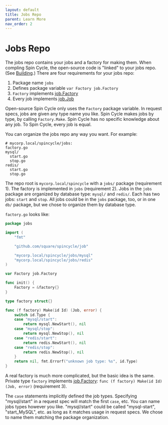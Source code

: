 ```yaml
---
layout: default
title: Jobs Repo
parent: Learn More
nav_order: 2
---
```


# Jobs Repo

The jobs repo contains your jobs and a factory for making them. When compling Spin Cycle, the open-source code is "linked" to your jobs repo. (See [Building](/spincycle/v1.0/operate/deploy.html#building).) There are four requirements for your jobs repo:

1. Package name `jobs`
1. Defines package variable `var Factory job.Factory`
1. `Factory` implements [job.Factory](https://godoc.org/github.com/square/spincycle/job#Factory)
1. Every job implements [job.Job](https://godoc.org/github.com/square/spincycle/job#Job)


Open-source Spin Cycle only uses the `Factory` package variable. In request specs, jobs are given any type name you like. Spin Cycle makes jobs by type, by calling `Factory.Make`. Spin Cycle has no specific knowledge about any job. To Spin Cycle, every job is equal.

You can organize the jobs repo any way you want. For example:

```
# mycorp.local/spincycle/jobs:
factory.go
mysql/
  start.go
  stop.go
redis/
  start.go
  stop.go
```

The repo root is `mycorp.local/spincycle` with a `jobs/` package (requirement 1). The factory is implemented in `jobs` (requirement 2). Jobs in the `jobs` package are organized by database type: `mysql/` and `redis/`. Each has two jobs: `start` and `stop`. All jobs could be in the `jobs` package, too, or in one `db/` package, but we chose to organize them by database type.

`factory.go` looks like:

```go
package jobs

import (
    "fmt"

    "github.com/square/spincycle/job"

    "mycorp.local/spincycle/jobs/mysql"
    "mycorp.local/spincycle/jobs/redis"
)

var Factory job.Factory

func init() {
    Factory = &factory{}
}

type factory struct{}

func (f factory) Make(id Id) (Job, error) {
    switch id.Type {
    case "mysql/start":
        return mysql.NewStart(), nil
    case "mysql/stop":
        return mysql.NewStop(), nil
    case "redis/start":
        return redis.NewStart(), nil
    case "redis/stop":
        return redis.NewStop(), nil
    }
    return nil, fmt.Errorf("unknown job type: %s", id.Type)
}
```

A real factory is much more complicated, but the basic idea is the same. Private type `factory` implements [job.Factory](https://godoc.org/github.com/square/spincycle/job#Factory): `func (f factory) Make(id Id) (Job, error)` (requirement 3).

The `case` statements implicitly defined the job types. Specifying "mysql/start" in a request spec will match the first `case`, etc. You can name jobs types however you like. "mysql/start" could be called "mysql-start", "start_MySQL", etc. as long as it matches usage in request specs. We chose to name them matching the package organization.
